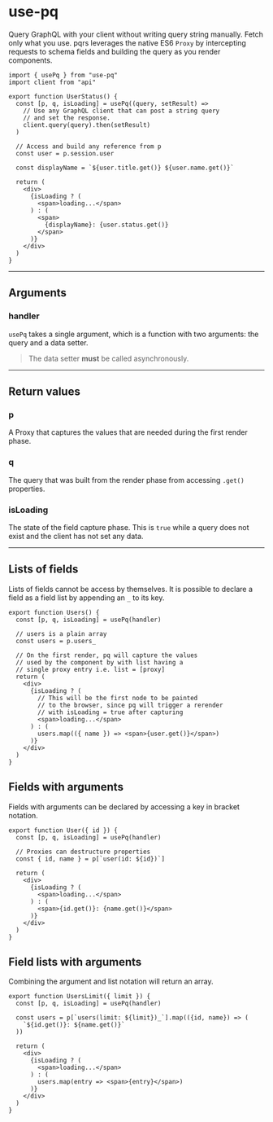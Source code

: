 # use-pq

Query GraphQL with your client without writing query string manually. Fetch only what you use. pqrs leverages the native ES6 `Proxy` by intercepting requests to schema fields and building the query as you render components.

```tsx
import { usePq } from "use-pq"
import client from "api"

export function UserStatus() {
  const [p, q, isLoading] = usePq((query, setResult) =>
    // Use any GraphQL client that can post a string query
    // and set the response.
    client.query(query).then(setResult)
  )

  // Access and build any reference from p
  const user = p.session.user

  const displayName = `${user.title.get()} ${user.name.get()}`

  return (
    <div>
      {isLoading ? (
        <span>loading...</span>
      ) : (
        <span>
          {displayName}: {user.status.get()}
        </span>
      )}
    </div>
  )
}
```

---

## Arguments

### handler
`usePq` takes a single argument, which is a function with two arguments: the query and a data setter.
> The data setter **must** be called asynchronously.
---

## Return values

### p
A Proxy that captures the values that are needed during the first render phase.

### q
The query that was built from the render phase from accessing `.get()` properties.

### isLoading
The state of the field capture phase. This is `true` while a query does not exist and the client has not set any data.

---

## Lists of fields
Lists of fields cannot be access by themselves. It is possible to declare a field as a field list by appending an `_` to its key.

```tsx
export function Users() {
  const [p, q, isLoading] = usePq(handler)

  // users is a plain array
  const users = p.users_

  // On the first render, pq will capture the values
  // used by the component by with list having a
  // single proxy entry i.e. list = [proxy]
  return (
    <div>
      {isLoading ? (
        // This will be the first node to be painted
        // to the browser, since pq will trigger a rerender
        // with isLoading = true after capturing
        <span>loading...</span>
      ) : (
        users.map(({ name }) => <span>{user.get()}</span>)
      )}
    </div>
  )
}
```

## Fields with arguments
Fields with arguments can be declared by accessing a key in bracket notation.

```tsx
export function User({ id }) {
  const [p, q, isLoading] = usePq(handler)

  // Proxies can destructure properties
  const { id, name } = p[`user(id: ${id})`]

  return (
    <div>
      {isLoading ? (
        <span>loading...</span>
      ) : (
        <span>{id.get()}: {name.get()}</span>
      )}
    </div>
  )
}
```

## Field lists with arguments
Combining the argument and list notation will return an array.

```tsx
export function UsersLimit({ limit }) {
  const [p, q, isLoading] = usePq(handler)

  const users = p[`users(limit: ${limit})_`].map(({id, name}) => (
    `${id.get()}: ${name.get()}`
  ))

  return (
    <div>
      {isLoading ? (
        <span>loading...</span>
      ) : (
        users.map(entry => <span>{entry}</span>)
      )}
    </div>
  )
}
```
